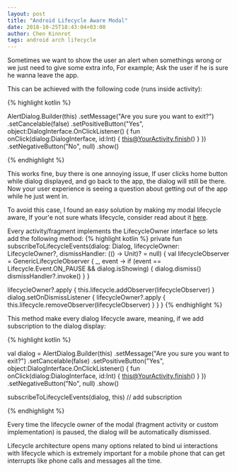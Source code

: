 ```yaml
---
layout: post
title: "Android Lifecycle Aware Modal"
date: 2018-10-25T18:43:04+03:00
author: Chen Kinnrot
tags: android arch lifecycle 
---
```


Sometimes we want to show the user an alert when somethings wrong or we just need to give some extra info,
For example; Ask the user if he is sure he wanna leave the app.

This can be achieved with the following code (runs inside activity):

{% highlight kotlin %}

AlertDialog.Builder(this)
  .setMessage("Are you sure you want to exit?")
  .setCancelable(false)
  .setPositiveButton("Yes", object:DialogInterface.OnClickListener() {
    fun onClick(dialog:DialogInterface, id:Int) {
      this@YourActivity.finish()
    }
  })
  .setNegativeButton("No", null)
  .show()
  
{% endhighlight %} 

This works fine, buy there is one annoying issue, If user clicks home button while dialog displayed, and go back to the app, the dialog will still be there.
Now your user experience is seeing a question about getting out of the app while he just went in.

To avoid this case, I found an easy solution by making my modal lifecycle aware, If your'e not sure whats lifecycle, consider read about it [here](https://developer.android.com/topic/libraries/architecture/lifecycle).

Every activity/fragment implements the LifecycleOwner interface so lets add the following method:
{% highlight kotlin %}
private fun subscribeToLifecycleEvents(dialog: Dialog, lifecycleOwner: LifecycleOwner?, dismissHandler: (() -> Unit)? = null) {
   val lifecycleObserver = GenericLifecycleObserver { _, event ->
       if (event == Lifecycle.Event.ON_PAUSE && dialog.isShowing) {
           dialog.dismiss()
           dismissHandler?.invoke()
       }
   }

   lifecycleOwner?.apply { this.lifecycle.addObserver(lifecycleObserver) }
   dialog.setOnDismissListener { lifecycleOwner?.apply { this.lifecycle.removeObserver(lifecycleObserver) } }
}
{% endhighlight %}

This method make every dialog lifecycle aware, meaning, if we add subscription to the dialog display:

{% highlight kotlin %}

  val dialog = AlertDialog.Builder(this)
  .setMessage("Are you sure you want to exit?")
  .setCancelable(false)
  .setPositiveButton("Yes", object:DialogInterface.OnClickListener() {
    fun onClick(dialog:DialogInterface, id:Int) {
      this@YourActivity.finish()
    }
  })
  .setNegativeButton("No", null)
  .show()
  
  subscribeToLifecycleEvents(dialog, this) // add subscription
  
{% endhighlight %}

Every time the lifecycle owner of the modal (fragment activity or custom implementation) is paused, the 
dialog will be automatically dismissed.

Lifecycle architecture opens many options related to bind ui interactions with lifecycle which is extremely important for a mobile phone
that can get interrupts like phone calls and messages all the time.  

